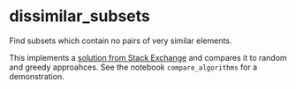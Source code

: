 # dissimilar_subsets
Find subsets which contain no pairs of very similar elements.

This implements a [solution from Stack Exchange](https://cs.stackexchange.com/a/22783)
and compares it to random and greedy approahces. See the notebook
`compare_algorithms` for a demonstration.
